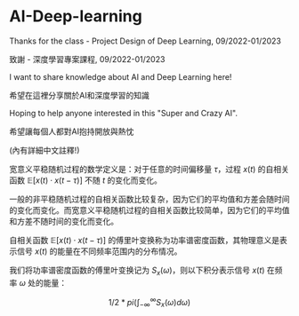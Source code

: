 # AI-Deep-learning
Thanks for the class - Project Design of Deep Learning, 09/2022-01/2023

致謝 - 深度學習專案課程, 09/2022-01/2023

I want to share knowledge about AI and Deep Learning here!

希望在這裡分享關於AI和深度學習的知識

Hoping to help anyone interested in this "Super and Crazy AI".

希望讓每個人都對AI抱持開放與熱忱

(內有詳細中文註釋!)

宽意义平稳随机过程的数学定义是：对于任意的时间偏移量 $\tau$，过程 $x(t)$ 的自相关函数 $\mathbb{E}[x(t) \cdot x(t-\tau)]$ 不随 $t$ 的变化而变化。

一般的非平稳随机过程的自相关函数比较复杂，因为它们的平均值和方差会随时间的变化而变化。而宽意义平稳随机过程的自相关函数比较简单，因为它们的平均值和方差不随时间的变化而变化。

自相关函数 $\mathbb{E}[x(t) \cdot x(t-\tau)]$ 的傅里叶变换称为功率谱密度函数，其物理意义是表示信号 $x(t)$ 的能量在不同频率范围内的分布情况。

我们将功率谱密度函数的傅里叶变换记为 $S_x(\omega)$，则以下积分表示信号 $x(t)$ 在频率 $\omega$ 处的能量：

$$1/2*pi(\int_{-\infty}^{\infty} S_x(\omega) d\omega)$$
